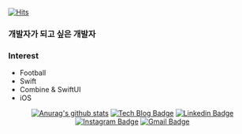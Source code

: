 [![Hits](https://hits.seeyoufarm.com/api/count/incr/badge.svg?url=https%3A%2F%2Fgithub.com%2Fsweetfood-dev&count_bg=%2379C83D&title_bg=%23555555&icon=&icon_color=%23E7E7E7&title=hits&edge_flat=false)](https://hits.seeyoufarm.com)

### 개발자가 되고 싶은 개발자

### Interest
- Football
- Swift
- Combine & SwiftUI
- iOS

<div align=center>
  
[![Anurag's github stats](https://github-readme-stats.vercel.app/api?username=username)](https://github.com/anuraghazra/github-readme-stats)
[![Tech Blog Badge](http://img.shields.io/badge/-Tech%20blog-black?style=flat-square&logo=github&link=https://sweetfood-dev.github.io/)](https://sweetfood-dev.github.io/)
[![Linkedin Badge](https://img.shields.io/badge/-LinkedIn-blue?style=flat-square&logo=Linkedin&logoColor=white&link=https://www.linkedin.com/in/지수-권-496594202/)](https://www.linkedin.com/in/지수-권-496594202/) 
[![Instagram Badge](https://img.shields.io/badge/-Instagram-dd2a7b?style=flat-square&logo=instagram&logoColor=white&link=https://www.instagram.com/kjisooooooo/)](https://www.instagram.com/kjisooooooo/) 
[![Gmail Badge](https://img.shields.io/badge/-Gmail-d14836?style=flat-square&logo=Gmail&logoColor=white&link=mailto:kjsii123@naver.com)](mailto:kjsii123@naver.com)
</div>
